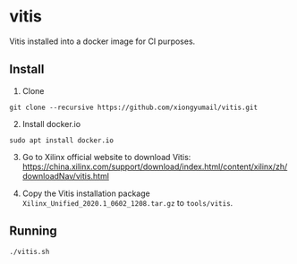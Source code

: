 # vitis

Vitis installed into a docker image for CI purposes.

## Install

1. Clone

```
git clone --recursive https://github.com/xiongyumail/vitis.git
```
2. Install docker.io

```
sudo apt install docker.io
```

3. Go to Xilinx official website to download Vitis: https://china.xilinx.com/support/download/index.html/content/xilinx/zh/downloadNav/vitis.html

4. Copy the Vitis installation package `Xilinx_Unified_2020.1_0602_1208.tar.gz` to `tools/vitis`.

## Running

```
./vitis.sh
```